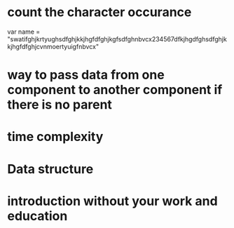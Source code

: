 # count the character occurance
var name = "swatifghjkrtyughsdfghjkkjhgfdfghjkgfsdfghnbvcx234567dfkjhgdfghsdfghjkkjhgfdfghjcvnmoertyuigfnbvcx"


# way to pass data from one component to another component if there is no parent 
# time complexity 
# Data structure
# introduction without your work and education